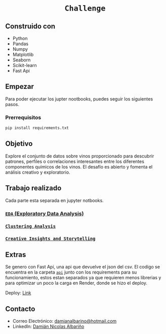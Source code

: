 # <h1 align="center">**`Challenge`**</h1>

## Construido con

- Python
- Pandas
- Numpy
- Matplotlib
- Seaborn
- Scikit-learn
- Fast Api

## Empezar

Para poder ejecutar los jupter nootbooks, puedes seguir los siguientes pasos.

### Prerrequisitos

  ```sh
  pip install requirements.txt
  ```

## **Objetivo**
Explore el conjunto de datos sobre vinos proporcionado para descubrir patrones, perfiles o correlaciones interesantes entre los diferentes componentes químicos de los vinos. El desafío es abierto y fomenta el análisis creativo y exploratorio.

## **Trabajo realizado**

Cada parte esta separada en jupyter notbooks.

### [`EDA` (Exploratory Data Analysis)](https://github.com/DamianAlbarino/Challenge-Wine/blob/main/EDA.ipynb)

### [`Clustering Analysis`](https://github.com/DamianAlbarino/Challenge-Wine/blob/main/Clustering-Analysis.ipynb)

### [`Creative Insights and Storytelling`](https://github.com/DamianAlbarino/Challenge-Wine/blob/main/Creative_Insights_and_Storytelling.ipynb)

## Extras

Se genero con Fast Api, una api que devuelve el json del csv. El codigo se encuentra en la carpeta [`api`](https://github.com/DamianAlbarino/Challenge-Wine/tree/main/api) junto con los requirements para su funcionamiento, estos estan separados ya que requieren menos librerias y para optimizar un poco la carga en Render, donde se hizo el deploy.

Deploy: [Link](https://challenge-wine.onrender.com/docs)

## Contacto
- Correo Electrónico: [damianalbarino@hotmail.com](mailto:damianalbarino@hotmail.com)
- LinkedIn: [Damián Nicolas Albariño](https://www.linkedin.com/in/dami%C3%A1n-nicol%C3%A1s-albari%C3%B1o-b03b9a1ab/)